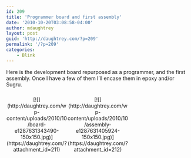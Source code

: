 ```yaml
---
id: 209
title: 'Programmer board and first assembly'
date: '2010-10-20T03:08:58-04:00'
author: mdaughtrey
layout: post
guid: 'http://daughtrey.com/?p=209'
permalink: '/?p=209'
categories:
    - Blink
---
```


Here is the development board repurposed as a programmer, and the first assembly. Once I have a few of them I’ll encase them in epoxy and/or Sugru.  
 <style type="text/css">
			#gallery-1 {
				margin: auto;
			}
			#gallery-1 .gallery-item {
				float: left;
				margin-top: 10px;
				text-align: center;
				width: 33%;
			}
			#gallery-1 img {
				border: 2px solid #cfcfcf;
			}
			#gallery-1 .gallery-caption {
				margin-left: 0;
			}
			/* see gallery_shortcode() in wp-includes/media.php */
		</style>

<div class="gallery galleryid-209 gallery-columns-3 gallery-size-thumbnail" id="gallery-1"><dl class="gallery-item"> <dt class="gallery-icon landscape"> [![](http://daughtrey.com/wp-content/uploads/2010/10/board-e1287631343490-150x150.jpg)](https://daughtrey.com/?attachment_id=211) </dt></dl><dl class="gallery-item"> <dt class="gallery-icon landscape"> [![](http://daughtrey.com/wp-content/uploads/2010/10/assembly-e1287631405924-150x150.jpg)](https://daughtrey.com/?attachment_id=212) </dt></dl>   
 </div>